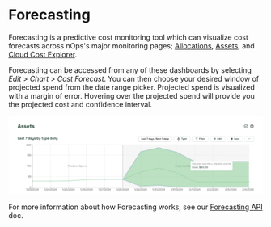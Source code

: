 # Forecasting

Forecasting is a predictive cost monitoring tool which can visualize cost forecasts across nOps's major monitoring pages; [Allocations](/using-nOps/navigating-the-nOps-ui/cost-allocation/README.md), [Assets](/using-nOps/navigating-the-nOps-ui/assets.md), and [Cloud Cost Explorer](/using-nOps/navigating-the-nOps-ui/cloud-costs-explorer/cloud-costs-explorer.md).

Forecasting can be accessed from any of these dashboards by selecting *Edit* > *Chart* > *Cost Forecast*. You can then choose your desired window of projected spend from the date range picker. Projected spend is visualized with a margin of error. Hovering over the projected spend will provide you the projected cost and confidence interval.

![Forecasting](/images/forecasting.png)

For more information about how Forecasting works, see our [Forecasting API](/apis/governance-apis/forecast-api.md) doc.